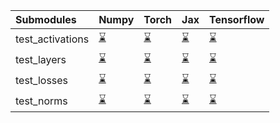 | Submodules       | Numpy                                                                                                                           | Torch                                                                                                                           | Jax                                                                                                                             | Tensorflow                                                                                                                      |
|:-----------------|:--------------------------------------------------------------------------------------------------------------------------------|:--------------------------------------------------------------------------------------------------------------------------------|:--------------------------------------------------------------------------------------------------------------------------------|:--------------------------------------------------------------------------------------------------------------------------------|
| test_activations | <a href="https://github.com/unifyai/ivy/runs/7839072294?check_suite_focus=true" rel="noopener noreferrer" target="_blank">⌛</a> | <a href="https://github.com/unifyai/ivy/runs/7839072873?check_suite_focus=true" rel="noopener noreferrer" target="_blank">⌛</a> | <a href="https://github.com/unifyai/ivy/runs/7839073451?check_suite_focus=true" rel="noopener noreferrer" target="_blank">⌛</a> | <a href="https://github.com/unifyai/ivy/runs/7839073979?check_suite_focus=true" rel="noopener noreferrer" target="_blank">⌛</a> |
| test_layers      | <a href="https://github.com/unifyai/ivy/runs/7839072461?check_suite_focus=true" rel="noopener noreferrer" target="_blank">⌛</a> | <a href="https://github.com/unifyai/ivy/runs/7839073027?check_suite_focus=true" rel="noopener noreferrer" target="_blank">⌛</a> | <a href="https://github.com/unifyai/ivy/runs/7839073551?check_suite_focus=true" rel="noopener noreferrer" target="_blank">⌛</a> | <a href="https://github.com/unifyai/ivy/runs/7839074107?check_suite_focus=true" rel="noopener noreferrer" target="_blank">⌛</a> |
| test_losses      | <a href="https://github.com/unifyai/ivy/runs/7839072625?check_suite_focus=true" rel="noopener noreferrer" target="_blank">⌛</a> | <a href="https://github.com/unifyai/ivy/runs/7839073142?check_suite_focus=true" rel="noopener noreferrer" target="_blank">⌛</a> | <a href="https://github.com/unifyai/ivy/runs/7839073677?check_suite_focus=true" rel="noopener noreferrer" target="_blank">⌛</a> | <a href="https://github.com/unifyai/ivy/runs/7839074235?check_suite_focus=true" rel="noopener noreferrer" target="_blank">⌛</a> |
| test_norms       | <a href="https://github.com/unifyai/ivy/runs/7839072746?check_suite_focus=true" rel="noopener noreferrer" target="_blank">⌛</a> | <a href="https://github.com/unifyai/ivy/runs/7839073319?check_suite_focus=true" rel="noopener noreferrer" target="_blank">⌛</a> | <a href="https://github.com/unifyai/ivy/runs/7839073853?check_suite_focus=true" rel="noopener noreferrer" target="_blank">⌛</a> | <a href="https://github.com/unifyai/ivy/runs/7839074357?check_suite_focus=true" rel="noopener noreferrer" target="_blank">⌛</a> |